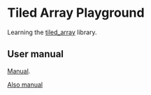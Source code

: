 # Tiled Array Playground
Learning the [tiled_array](https://github.com/ValeevGroup/tiledarray) library.

## User manual
[Manual](https://valeevgroup.github.io/tiledarray/dox-master/_basic-_programming.html).

[Also manual](https://valeevgroup.github.io/tiledarray/dox-master/devguide.html)

